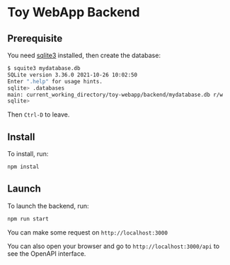 # Toy WebApp Backend

## Prerequisite

You need [sqlite3]() installed, then create the database:

```sh
$ squite3 mydatabase.db
SQLite version 3.36.0 2021-10-26 10:02:50
Enter ".help" for usage hints.
sqlite> .databases
main: current_working_directory/toy-webapp/backend/mydatabase.db r/w
sqlite> 
```

Then `Ctrl-D` to leave.

## Install

To install, run:

```sh
npm instal
```

## Launch

To launch the backend, run:

```sh
npm run start
```

You can make some request on `http://localhost:3000`

You can also open your browser and go to `http://localhost:3000/api` to see the OpenAPI interface.
